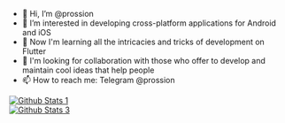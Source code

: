 - 👋 Hi, I’m @prossion
- 👀 I’m interested in developing cross-platform applications for Android and iOS
- 🌱 Now I'm learning all the intricacies and tricks of development on Flutter
- 💞️ I'm looking for collaboration with those who offer to develop and maintain cool ideas that help people
- 📫 How to reach me: Telegram @prossion

<!---
prossion/prossion is a ✨ special ✨ repository because its `README.md` (this file) appears on your GitHub profile.
You can click the Preview link to take a look at your changes.
--->


<a href="https://github-readme-stats.vercel.app/api?username=prossion&theme=vue-dark&hide_border=true&include_all_commits=false&count_private=false" target="_blank"><img alt="Github Stats 1" src="https://github-readme-stats.vercel.app/api?username=prossion&theme=vue-dark&hide_border=true&include_all_commits=false&count_private=false" /></a>
<br />
<a href="https://github-readme-stats.vercel.app/api/top-langs/?username=prossion&theme=vue-dark&hide_border=true&include_all_commits=false&count_private=false&layout=compact" target="_blank"><img alt="Github Stats 3" src="https://github-readme-stats.vercel.app/api/top-langs/?username=prossion&theme=vue-dark&hide_border=true&include_all_commits=false&count_private=false&layout=compact" /></a>

